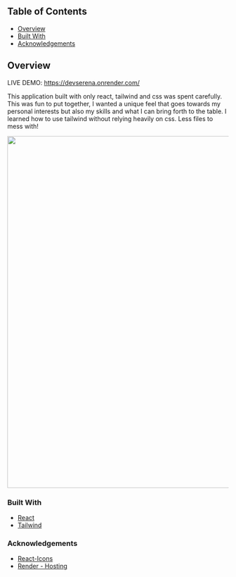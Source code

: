 ## Table of Contents

- [Overview](#overview)
- [Built With](#built-with)
- [Acknowledgements](#acknowledgements)

## Overview
LIVE DEMO: https://devserena.onrender.com/

This application built with only react, tailwind and css was spent carefully. This was fun to put together, I wanted a unique feel that goes towards my personal interests but also my skills and what I can bring forth to the table. I learned how to use tailwind without relying heavily on css. Less files to mess with!

<img src="https://user-images.githubusercontent.com/98000871/203501583-8fb2d2e8-70f9-4ca7-a94d-1c4dca71cd25.png" width="800"/>


### Built With
- [React](https://reactjs.org/)
- [Tailwind](https://tailwindcss.com/)


### Acknowledgements
- [React-Icons](https://react-icons.github.io/react-icons)
- [Render - Hosting](https://dashboard.render.com)
